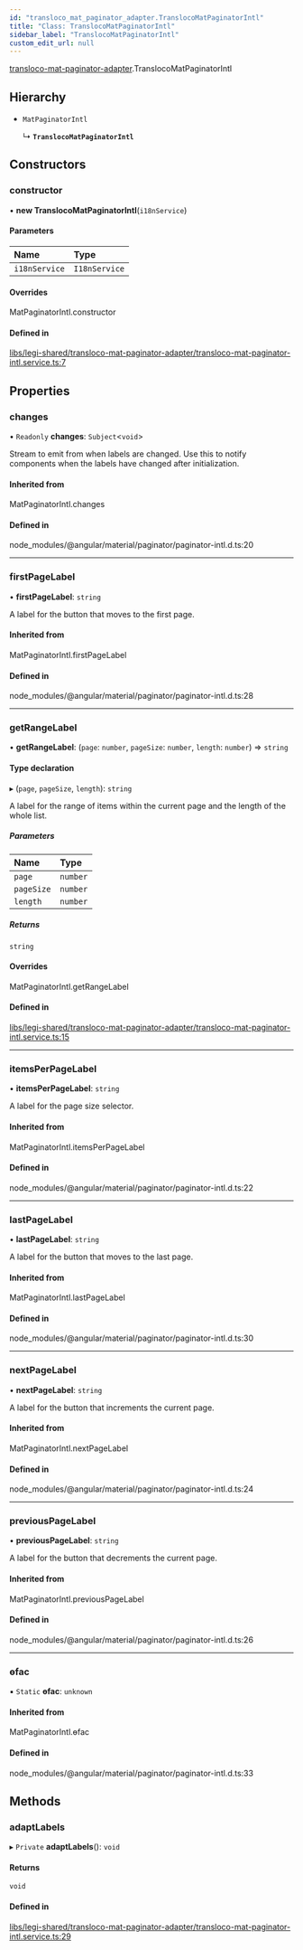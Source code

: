 ```yaml
---
id: "transloco_mat_paginator_adapter.TranslocoMatPaginatorIntl"
title: "Class: TranslocoMatPaginatorIntl"
sidebar_label: "TranslocoMatPaginatorIntl"
custom_edit_url: null
---
```


[transloco-mat-paginator-adapter](../modules/transloco_mat_paginator_adapter).TranslocoMatPaginatorIntl

## Hierarchy

- `MatPaginatorIntl`

  ↳ **`TranslocoMatPaginatorIntl`**

## Constructors

### constructor

• **new TranslocoMatPaginatorIntl**(`i18nService`)

#### Parameters

| Name | Type |
| :------ | :------ |
| `i18nService` | `I18nService` |

#### Overrides

MatPaginatorIntl.constructor

#### Defined in

[libs/legi-shared/transloco-mat-paginator-adapter/transloco-mat-paginator-intl.service.ts:7](https://github.com/cognizone/ng-cognizone/blob/861cbad/libs/legi-shared/transloco-mat-paginator-adapter/transloco-mat-paginator-intl.service.ts#L7)

## Properties

### changes

• `Readonly` **changes**: `Subject`<`void`\>

Stream to emit from when labels are changed. Use this to notify components when the labels have
changed after initialization.

#### Inherited from

MatPaginatorIntl.changes

#### Defined in

node_modules/@angular/material/paginator/paginator-intl.d.ts:20

___

### firstPageLabel

• **firstPageLabel**: `string`

A label for the button that moves to the first page.

#### Inherited from

MatPaginatorIntl.firstPageLabel

#### Defined in

node_modules/@angular/material/paginator/paginator-intl.d.ts:28

___

### getRangeLabel

• **getRangeLabel**: (`page`: `number`, `pageSize`: `number`, `length`: `number`) => `string`

#### Type declaration

▸ (`page`, `pageSize`, `length`): `string`

A label for the range of items within the current page and the length of the whole list.

##### Parameters

| Name | Type |
| :------ | :------ |
| `page` | `number` |
| `pageSize` | `number` |
| `length` | `number` |

##### Returns

`string`

#### Overrides

MatPaginatorIntl.getRangeLabel

#### Defined in

[libs/legi-shared/transloco-mat-paginator-adapter/transloco-mat-paginator-intl.service.ts:15](https://github.com/cognizone/ng-cognizone/blob/861cbad/libs/legi-shared/transloco-mat-paginator-adapter/transloco-mat-paginator-intl.service.ts#L15)

___

### itemsPerPageLabel

• **itemsPerPageLabel**: `string`

A label for the page size selector.

#### Inherited from

MatPaginatorIntl.itemsPerPageLabel

#### Defined in

node_modules/@angular/material/paginator/paginator-intl.d.ts:22

___

### lastPageLabel

• **lastPageLabel**: `string`

A label for the button that moves to the last page.

#### Inherited from

MatPaginatorIntl.lastPageLabel

#### Defined in

node_modules/@angular/material/paginator/paginator-intl.d.ts:30

___

### nextPageLabel

• **nextPageLabel**: `string`

A label for the button that increments the current page.

#### Inherited from

MatPaginatorIntl.nextPageLabel

#### Defined in

node_modules/@angular/material/paginator/paginator-intl.d.ts:24

___

### previousPageLabel

• **previousPageLabel**: `string`

A label for the button that decrements the current page.

#### Inherited from

MatPaginatorIntl.previousPageLabel

#### Defined in

node_modules/@angular/material/paginator/paginator-intl.d.ts:26

___

### ɵfac

▪ `Static` **ɵfac**: `unknown`

#### Inherited from

MatPaginatorIntl.ɵfac

#### Defined in

node_modules/@angular/material/paginator/paginator-intl.d.ts:33

## Methods

### adaptLabels

▸ `Private` **adaptLabels**(): `void`

#### Returns

`void`

#### Defined in

[libs/legi-shared/transloco-mat-paginator-adapter/transloco-mat-paginator-intl.service.ts:29](https://github.com/cognizone/ng-cognizone/blob/861cbad/libs/legi-shared/transloco-mat-paginator-adapter/transloco-mat-paginator-intl.service.ts#L29)
